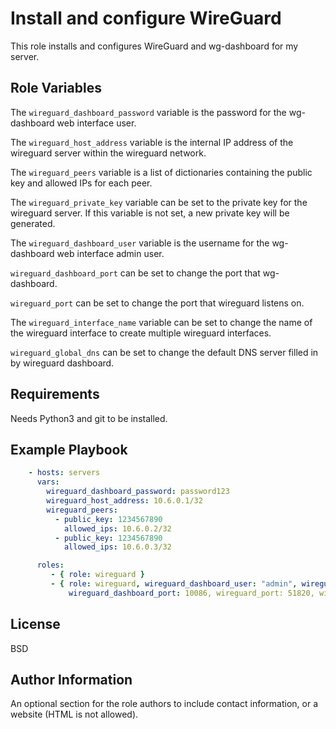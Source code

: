 Install and configure WireGuard
=========

This role installs and configures WireGuard and wg-dashboard for my server.

Role Variables
--------------

The ```wireguard_dashboard_password``` variable is the password for the wg-dashboard web interface user.

The ```wireguard_host_address``` variable is the internal IP address of the wireguard server within the wireguard network.

The ```wireguard_peers``` variable is a list of dictionaries containing the public key and allowed IPs for each peer.

The ```wireguard_private_key``` variable can be set to the private key for the wireguard server. If this variable is not set, a new private key will be generated.

The ```wireguard_dashboard_user``` variable is the username for the wg-dashboard web interface admin user.

```wireguard_dashboard_port``` can be set to change the port that wg-dashboard.

```wireguard_port``` can be set to change the port that wireguard listens on.

The ```wireguard_interface_name``` variable can be set to change the name of the wireguard interface to create multiple wireguard interfaces.

```wireguard_global_dns``` can be set to change the default DNS server filled in by wireguard dashboard.

Requirements
----------------

Needs Python3 and git to be installed.

Example Playbook
----------------

```yaml
    - hosts: servers
      vars:
        wireguard_dashboard_password: password123
        wireguard_host_address: 10.6.0.1/32
        wireguard_peers:
          - public_key: 1234567890
            allowed_ips: 10.6.0.2/32
          - public_key: 1234567890
            allowed_ips: 10.6.0.3/32

      roles:
         - { role: wireguard }
         - { role: wireguard, wireguard_dashboard_user: "admin", wireguard_private_key: {{ wireguard_private_key }},
             wireguard_dashboard_port: 10086, wireguard_port: 51820, wireguard_interface_name: wg0, wireguard_global_dns: 1.1.1.1 }
```

License
-------

BSD

Author Information
------------------

An optional section for the role authors to include contact information, or a website (HTML is not allowed).
